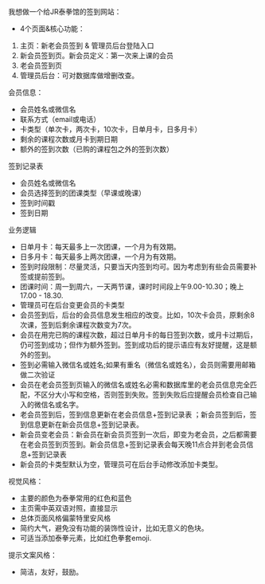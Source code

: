 我想做一个给JR泰拳馆的签到网站： 

- 4个页面&核心功能：
1. 主页：新老会员签到 & 管理员后台登陆入口
2. 新会员签到页。新会员定义：第一次来上课的会员
3. 老会员签到页
4. 管理员后台：可对数据库做增删改查。 

会员信息： 

- 会员姓名或微信名
- 联系方式（email或电话）
- 卡类型（单次卡，两次卡，10次卡，日单月卡，日多月卡）
- 剩余的课程次数或月卡到期日期
- 额外的签到次数（已购的课程包之外的签到次数）

签到记录表

- 会员姓名或微信名
- 会员选择签到的团课类型（早课或晚课）
- 签到时间戳
- 签到日期

业务逻辑

- 日单月卡：每天最多上一次团课，一个月为有效期。
- 日多月卡：每天最多上两次团课，一个月为有效期。
- 签到时段限制：尽量灵活，只要当天内签到均可。因为考虑到有些会员需要补签或提前签到。
- 团课时间：周一到周六，一天两节课，课时时间段上午9.00-10.30；晚上17.00 - 18.30.
- 管理员可在后台变更会员的卡类型
- 会员签到后，后台的会员信息发生相应的改变。比如，10次卡会员，原剩余8次课，签到后剩余课程次数变为7次。
- 会员在用完已购的课程次数，超过日单月卡的每日签到次数，或月卡过期后，仍可签到成功；但作为额外签到。签到成功后的提示语应有友好提醒，这是额外的签到。
- 签到必需输入微信名或姓名;如果有重名（微信名或姓名），会员则需要用邮箱做二次验证
- 会员在老会员签到页输入的微信名或姓名必需和数据库里的老会员信息完全匹配，不区分大小写和空格，否则签到失败。签到失败后应提醒会员检查自己输入的微信名或名字。
- 老会员签到后，签到信息更新在老会员信息+签到记录表 ；新会员签到后，签到信息更新在新会员信息+签到记录表。
- 新会员变老会员：新会员在新会员页签到一次后，即变为老会员，之后都需要在老会员签到页签到。新会员信息+签到记录表会每天晚11点合并到老会员信息+签到记录表
- 新会员的卡类型默认为空，管理员可在后台手动修改添加卡类型。

视觉风格： 

- 主要的颜色为泰拳常用的红色和蓝色
- 主页需中英双语对照，直接显示
- 总体页面风格偏蒙特里安风格
- 简约大气，避免没有功能的装饰性设计，比如无意义的色块。
- 可适当添加泰拳元素，比如红色拳套emoji.

提示文案风格： 

- 简洁，友好，鼓励。